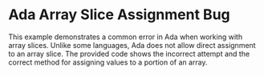 # Ada Array Slice Assignment Bug
This example demonstrates a common error in Ada when working with array slices.  Unlike some languages, Ada does not allow direct assignment to an array slice.  The provided code shows the incorrect attempt and the correct method for assigning values to a portion of an array.